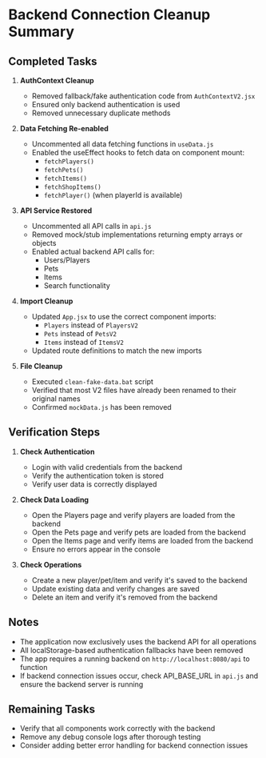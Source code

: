 # Backend Connection Cleanup Summary

## Completed Tasks

1. **AuthContext Cleanup**
   - Removed fallback/fake authentication code from `AuthContextV2.jsx`
   - Ensured only backend authentication is used
   - Removed unnecessary duplicate methods

2. **Data Fetching Re-enabled**
   - Uncommented all data fetching functions in `useData.js`
   - Enabled the useEffect hooks to fetch data on component mount:
     - `fetchPlayers()`
     - `fetchPets()`
     - `fetchItems()`
     - `fetchShopItems()`
     - `fetchPlayer()` (when playerId is available)

3. **API Service Restored**
   - Uncommented all API calls in `api.js`
   - Removed mock/stub implementations returning empty arrays or objects
   - Enabled actual backend API calls for:
     - Users/Players
     - Pets
     - Items
     - Search functionality

4. **Import Cleanup**
   - Updated `App.jsx` to use the correct component imports:
     - `Players` instead of `PlayersV2`
     - `Pets` instead of `PetsV2`
     - `Items` instead of `ItemsV2`
   - Updated route definitions to match the new imports

5. **File Cleanup**
   - Executed `clean-fake-data.bat` script
   - Verified that most V2 files have already been renamed to their original names
   - Confirmed `mockData.js` has been removed

## Verification Steps

1. **Check Authentication**
   - Login with valid credentials from the backend
   - Verify the authentication token is stored
   - Verify user data is correctly displayed

2. **Check Data Loading**
   - Open the Players page and verify players are loaded from the backend
   - Open the Pets page and verify pets are loaded from the backend
   - Open the Items page and verify items are loaded from the backend
   - Ensure no errors appear in the console

3. **Check Operations**
   - Create a new player/pet/item and verify it's saved to the backend
   - Update existing data and verify changes are saved
   - Delete an item and verify it's removed from the backend

## Notes

- The application now exclusively uses the backend API for all operations
- All localStorage-based authentication fallbacks have been removed
- The app requires a running backend on `http://localhost:8080/api` to function
- If backend connection issues occur, check API_BASE_URL in `api.js` and ensure the backend server is running

## Remaining Tasks

- Verify that all components work correctly with the backend
- Remove any debug console logs after thorough testing
- Consider adding better error handling for backend connection issues
